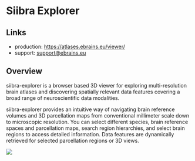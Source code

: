 # Siibra Explorer

## Links

- production: <https://atlases.ebrains.eu/viewer/>
- support: [support@ebrains.eu](mailto:support@ebrains.eu?subject=[interactive%20atlas%20viewer]%20queries)

## Overview 

siibra-explorer is a browser based 3D viewer for exploring multi-resolution brain atlases and discovering spatially relevant data features covering a broad range of neuroscientific data modalities.

siibra-explorer provides an intuitive way of navigating brain reference volumes and 3D parcellation maps from conventional millimeter scale down to microscopic resolution. You can select different species, brain reference spaces and parcellation maps, search region hierarchies, and select brain regions to access detailed information. Data features are dynamically retrieved for selected parcellation regions or 3D views.

![](https://object.cscs.ch:443/v1/AUTH_7e4157014a3d4c1f8ffe270b57008fd4/reference-atlas-data/static/bigbrain_cortical.png)
